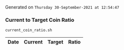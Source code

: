 Generated on `Thursday 30-September-2021 at 12:54:47`

### Current to Target Coin Ratio
`current_coin_ratio.sh`

Date|Current|Target|Ratio
---|---|---|---
